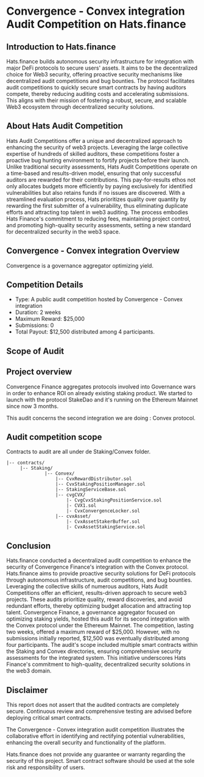 # **Convergence - Convex integration Audit Competition on Hats.finance** 


## Introduction to Hats.finance


Hats.finance builds autonomous security infrastructure for integration with major DeFi protocols to secure users' assets. 
It aims to be the decentralized choice for Web3 security, offering proactive security mechanisms like decentralized audit competitions and bug bounties. 
The protocol facilitates audit competitions to quickly secure smart contracts by having auditors compete, thereby reducing auditing costs and accelerating submissions. 
This aligns with their mission of fostering a robust, secure, and scalable Web3 ecosystem through decentralized security solutions​.

## About Hats Audit Competition


Hats Audit Competitions offer a unique and decentralized approach to enhancing the security of web3 projects. Leveraging the large collective expertise of hundreds of skilled auditors, these competitions foster a proactive bug hunting environment to fortify projects before their launch. Unlike traditional security assessments, Hats Audit Competitions operate on a time-based and results-driven model, ensuring that only successful auditors are rewarded for their contributions. This pay-for-results ethos not only allocates budgets more efficiently by paying exclusively for identified vulnerabilities but also retains funds if no issues are discovered. With a streamlined evaluation process, Hats prioritizes quality over quantity by rewarding the first submitter of a vulnerability, thus eliminating duplicate efforts and attracting top talent in web3 auditing. The process embodies Hats Finance's commitment to reducing fees, maintaining project control, and promoting high-quality security assessments, setting a new standard for decentralized security in the web3 space​​.

## Convergence - Convex integration Overview

Convergence is a governance aggregator optimizing yield. 

## Competition Details


- Type: A public audit competition hosted by Convergence - Convex integration
- Duration: 2 weeks
- Maximum Reward: $25,000
- Submissions: 0
- Total Payout: $12,500 distributed among 4 participants.

## Scope of Audit

## Project overview

Convergence Finance aggregates protocols involved into Governance wars in order to enhance ROI on already existing staking product. We started to launch with the protocol StakeDao and it's running on the Ethereum Mainnet since now 3 months.

This audit concerns the second integration we are doing : Convex protocol.

## Audit competition scope

Contracts to audit are all under de Staking/Convex folder.

```
|-- contracts/
     |-- Staking/
              |-- Convex/
                  |-- CvxRewardDistributor.sol
                  |-- CvxStakingPositionManager.sol   
                  |-- StakingServiceBase.sol
                  |-- cvgCVX/
                      |- CvgCvxStakingPositionService.sol
                      |- CVX1.sol
                      |- CvxConvergenceLocker.sol
                  |-- cvxAsset/
                      |- CvxAssetStakerBuffer.sol
                      |- CvxAssetStakingService.sol
```



## Conclusion

Hats.finance conducted a decentralized audit competition to enhance the security of Convergence Finance's integration with the Convex protocol. Hats.finance aims to provide proactive security solutions for DeFi protocols through autonomous infrastructure, audit competitions, and bug bounties. Leveraging the collective skills of numerous auditors, Hats Audit Competitions offer an efficient, results-driven approach to secure web3 projects. These audits prioritize quality, reward discoveries, and avoid redundant efforts, thereby optimizing budget allocation and attracting top talent. Convergence Finance, a governance aggregator focused on optimizing staking yields, hosted this audit for its second integration with the Convex protocol under the Ethereum Mainnet. The competition, lasting two weeks, offered a maximum reward of $25,000. However, with no submissions initially reported, $12,500 was eventually distributed among four participants. The audit's scope included multiple smart contracts within the Staking and Convex directories, ensuring comprehensive security assessments for the integrated system. This initiative underscores Hats Finance's commitment to high-quality, decentralized security solutions in the web3 domain.

## Disclaimer


This report does not assert that the audited contracts are completely secure. Continuous review and comprehensive testing are advised before deploying critical smart contracts.


The Convergence - Convex integration audit competition illustrates the collaborative effort in identifying and rectifying potential vulnerabilities, enhancing the overall security and functionality of the platform.


Hats.finance does not provide any guarantee or warranty regarding the security of this project. Smart contract software should be used at the sole risk and responsibility of users.

